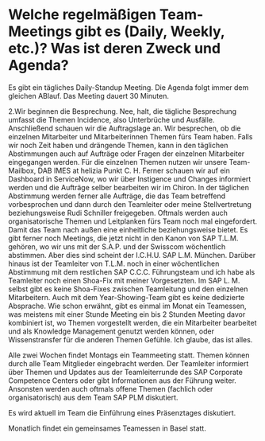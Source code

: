 # Welche regelmäßigen Team-Meetings gibt es (Daily, Weekly, etc.)? Was ist deren Zweck und Agenda?

Es gibt ein tägliches Daily-Standup Meeting. Die Agenda folgt immer dem gleichen ABlauf. Das Meeting dauert 30 Minuten. 

2.Wir beginnen die Besprechung. Nee, halt, die tägliche Besprechung umfasst die Themen Incidence, also Unterbrüche und Ausfälle. Anschließend schauen wir die Auftragslage an. Wir besprechen, ob die einzelnen Mitarbeiter und Mitarbeiterinnen Themen fürs Team haben. Falls wir noch Zeit haben und drängende Themen, kann in den täglichen Abstimmungen auch auf Aufträge oder Fragen der einzelnen Mitarbeiter eingegangen werden. Für die einzelnen Themen nutzen wir unsere Team-Mailbox, DAB IMES at helizia Punkt C. H. Ferner schauen wir auf ein Dashboard in ServiceNow, wo wir über Instigence und Changes informiert werden und die Aufträge selber bearbeiten wir im Chiron. In der täglichen Abstimmung werden ferner alle Aufträge, die das Team betreffend vorbesprochen und dann durch den Teamleiter oder meine Stellvertretung beziehungsweise Rudi Schniller freigegeben. Oftmals werden auch organisatorische Themen und Leitplanken fürs Team noch mal eingefordert. Damit das Team nach außen eine einheitliche beziehungsweise bietet. Es gibt ferner noch Meetings, die jetzt nicht in den Kanon von SAP T.L.M. gehören, wo wir uns mit der S.A.P. und der Swisscom wöchentlich abstimmen. Aber dies sind scheint der I.C.H.U. SAP L.M. München. Darüber hinaus ist der Teamleiter von T.L.M. noch in einer wöchentlichen Abstimmung mit dem restlichen SAP C.C.C. Führungsteam und ich habe als Teamleiter noch einen Shoa-Fix mit meiner Vorgesetzten. Im SAP L. M. selbst gibt es keine Shoa-Fixes zwischen Teamleitung und den einzelnen Mitarbeitern. Auch mit dem Year-Showing-Team gibt es keine dedizierte Absprache. Wie schon erwähnt, gibt es einmal im Monat ein Teamessen, was meistens mit einer Stunde Meeting ein bis 2 Stunden Meeting davor kombiniert ist, wo Themen vorgestellt werden, die ein Mitarbeiter bearbeitet und als Knowledge Management genutzt werden können, oder Wissenstransfer für die anderen Themen Gefühle. Ich glaube, das ist alles.

Alle zwei Wochen findet Montags ein Teammeeting statt. Themen können durch alle Team Mitglieder eingebracht werden. Der Teamleiter informiert über Themen und Updates aus der Teamleiterrunde des SAP Corporate Competence Centers oder gibt Informationen aus der Führung weiter. Ansonsten werden auch oftmals offene Themen (fachlich oder organisatorisch) aus dem Team SAP PLM diskutiert.

Es wird aktuell im Team die Einführung eines Präsenztages diskutiert.

Monatlich findet ein gemeinsames Teamessen in Basel statt.
